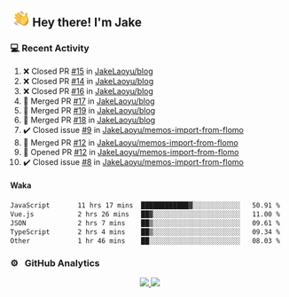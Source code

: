 <img alt="Night Coding" src="./assets/Hand%20Wave.gif" width='40' align="left"/><h2>Hey there! I'm Jake</h2>

### 💻 Recent Activity

<!--RECENT_ACTIVITY:start-->
1. ❌ Closed PR [#15](https://github.com/JakeLaoyu/blog/pull/15) in [JakeLaoyu/blog](https://github.com/JakeLaoyu/blog)<br>
2. ❌ Closed PR [#14](https://github.com/JakeLaoyu/blog/pull/14) in [JakeLaoyu/blog](https://github.com/JakeLaoyu/blog)<br>
3. ❌ Closed PR [#16](https://github.com/JakeLaoyu/blog/pull/16) in [JakeLaoyu/blog](https://github.com/JakeLaoyu/blog)<br>
4. 🎉 Merged PR [#17](https://github.com/JakeLaoyu/blog/pull/17) in [JakeLaoyu/blog](https://github.com/JakeLaoyu/blog)<br>
5. 🎉 Merged PR [#19](https://github.com/JakeLaoyu/blog/pull/19) in [JakeLaoyu/blog](https://github.com/JakeLaoyu/blog)<br>
6. 🎉 Merged PR [#18](https://github.com/JakeLaoyu/blog/pull/18) in [JakeLaoyu/blog](https://github.com/JakeLaoyu/blog)<br>
7. ✔️ Closed issue [#9](https://github.com/JakeLaoyu/memos-import-from-flomo/issues/9) in [JakeLaoyu/memos-import-from-flomo](https://github.com/JakeLaoyu/memos-import-from-flomo)<br>
8. 🎉 Merged PR [#12](https://github.com/JakeLaoyu/memos-import-from-flomo/pull/12) in [JakeLaoyu/memos-import-from-flomo](https://github.com/JakeLaoyu/memos-import-from-flomo)<br>
9. 💪 Opened PR [#12](https://github.com/JakeLaoyu/memos-import-from-flomo/pull/12) in [JakeLaoyu/memos-import-from-flomo](https://github.com/JakeLaoyu/memos-import-from-flomo)<br>
10. ✔️ Closed issue [#8](https://github.com/JakeLaoyu/memos-import-from-flomo/issues/8) in [JakeLaoyu/memos-import-from-flomo](https://github.com/JakeLaoyu/memos-import-from-flomo)<br>
<!--RECENT_ACTIVITY:end-->

#### Waka

<!--START_SECTION:waka-->

```text
JavaScript       11 hrs 17 mins  ████████████▓░░░░░░░░░░░░   50.91 %
Vue.js           2 hrs 26 mins   ██▓░░░░░░░░░░░░░░░░░░░░░░   11.00 %
JSON             2 hrs 7 mins    ██▒░░░░░░░░░░░░░░░░░░░░░░   09.61 %
TypeScript       2 hrs 4 mins    ██▒░░░░░░░░░░░░░░░░░░░░░░   09.34 %
Other            1 hr 46 mins    ██░░░░░░░░░░░░░░░░░░░░░░░   08.03 %
```

<!--END_SECTION:waka-->

### ⚙️ &nbsp; GitHub Analytics

<p align="center">
<a href="https://github.com/JakeLaoyu">
  <img height="180em" src="https://github-readme-stats-eight-theta.vercel.app/api?username=jakelaoyu&show_icons=true&theme=algolia&include_all_commits=true&count_private=true"/>
  <img height="180em" src="https://github-readme-stats-eight-theta.vercel.app/api/top-langs/?username=jakelaoyu&layout=compact&langs_count=8&theme=algolia&hide=html&count_private=true"/>
</a>
</p>

<!-- ### 🤝🏻 &nbsp; Connect with Me

<p align="center">
<a href="https://i.jakeyu.top"><img src="https://img.shields.io/badge/-i.jakeyu.top-3423A6?style=flat&logo=Google-Chrome&logoColor=white"/></a>
<a href="mailto:jake.laoyu@gmail.com"><img src="https://img.shields.io/badge/-jake.laoyu@gmail.com-D14836?style=flat&logo=Gmail&logoColor=white"/></a>
</p> -->
